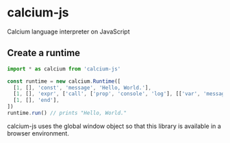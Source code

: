 # calcium-js

Calcium language interpreter on JavaScript

## Create a runtime

```javascript
import * as calcium from 'calcium-js'

const runtime = new calcium.Runtime([
  [1, [], 'const', 'message', 'Hello, World.'],
  [1, [], 'expr', ['call', ['prop', 'console', 'log'], [['var', 'message']]]],
  [1, [], 'end'],
])
runtime.run() // prints "Hello, World."
```

calcium-js uses the global window object so that this library is available in
a browser environment.
